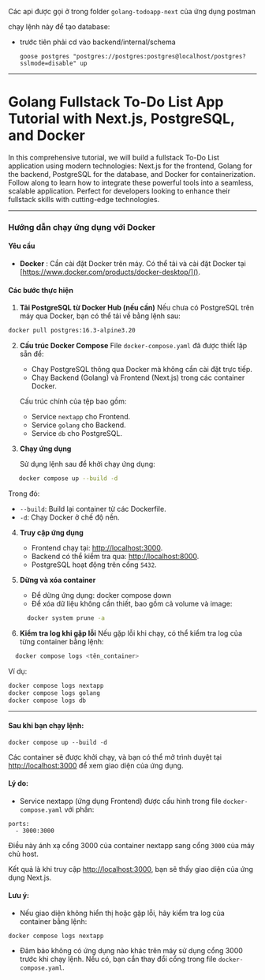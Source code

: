 Các api được gọi ở trong folder `golang-todoapp-next` của ứng dụng postman

chạy lệnh này để tạo database:

- trước tiên phải cd vào backend/internal/schema

  `goose postgres "postgres://postgres:postgres@localhost/postgres?sslmode=disable" up`

---

# Golang Fullstack To-Do List App Tutorial with Next.js, PostgreSQL, and Docker

In this comprehensive tutorial, we will build a fullstack To-Do List application using modern technologies: Next.js for the frontend, Golang for the backend, PostgreSQL for the database, and Docker for containerization. Follow along to learn how to integrate these powerful tools into a seamless, scalable application. Perfect for developers looking to enhance their fullstack skills with cutting-edge technologies.

---

### Hướng dẫn chạy ứng dụng với Docker

#### Yêu cầu

- **Docker** : Cần cài đặt Docker trên máy. Có thể tải và cài đặt Docker tại [https://www.docker.com/products/docker-desktop/]().

#### Các bước thực hiện

1. **Tải PostgreSQL từ Docker Hub (nếu cần)**
   Nếu chưa có PostgreSQL trên máy qua Docker, bạn có thể tải về bằng lệnh sau:

```bash
docker pull postgres:16.3-alpine3.20
```

2. **Cấu trúc Docker Compose**
   File `docker-compose.yaml` đã được thiết lập sẵn để:

   - Chạy PostgreSQL thông qua Docker mà không cần cài đặt trực tiếp.
   - Chạy Backend (Golang) và Frontend (Next.js) trong các container Docker.

   Cấu trúc chính của tệp bao gồm:

   - Service `nextapp` cho Frontend.
   - Service `golang` cho Backend.
   - Service `db` cho PostgreSQL.

3. **Chạy ứng dụng**

   Sử dụng lệnh sau để khởi chạy ứng dụng:

```bash
   docker compose up --build -d
```

Trong đó:

- `--build`: Build lại container từ các Dockerfile.
- `-d`: Chạy Docker ở chế độ nền.

4. **Truy cập ứng dụng**

   - Frontend chạy tại: [http://localhost:3000]().
   - Backend có thể kiểm tra qua: [http://localhost:8000](http://localhost:8000).
   - PostgreSQL hoạt động trên cổng `5432`.

5. **Dừng và xóa container**

   - Để dừng ứng dụng:
     docker compose down
   - Để xóa dữ liệu không cần thiết, bao gồm cả volume và image:

   ```bash
     docker system prune -a
   ```

6. **Kiểm tra log khi gặp lỗi**
   Nếu gặp lỗi khi chạy, có thể kiểm tra log của từng container bằng lệnh:

```bash
  docker compose logs <tên_container>
```

Ví dụ:

```bash
docker compose logs nextapp
docker compose logs golang
docker compose logs db
```

---

#### Sau khi bạn chạy lệnh:

```
docker compose up --build -d
```

Các container sẽ được khởi chạy, và bạn có thể mở trình duyệt tại [http://localhost:3000](http://localhost:3000) để xem giao diện của ứng dụng.

#### Lý do:

- Service nextapp (ứng dụng Frontend) được cấu hình trong file `docker-compose.yaml` với phần:

```
ports:
  - 3000:3000
```

Điều này ánh xạ cổng 3000 của container nextapp sang cổng `3000` của máy chủ host.

Kết quả là khi truy cập [http://localhost:3000](http://localhost:3000), bạn sẽ thấy giao diện của ứng dụng Next.js.

#### Lưu ý:

- Nếu giao diện không hiển thị hoặc gặp lỗi, hãy kiểm tra log của container bằng lệnh:

```
docker compose logs nextapp
```

- Đảm bảo không có ứng dụng nào khác trên máy sử dụng cổng 3000 trước khi chạy lệnh. Nếu có, bạn cần thay đổi cổng trong file `docker-compose.yaml`.
